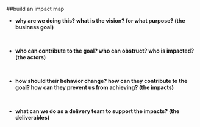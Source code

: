 <!-- .slide: data-background="resources/footer.svg" data-background-size="contain" data-background-position="bottom"  -->

##build an impact map

* **why are we doing this? what is the vision? for what purpose? (the business goal)**  <!-- .element: style="color:maroon" -->

<br/>

* **who can contribute to the goal? who can obstruct? who is impacted? (the actors)**  <!-- .element: class="fragment";  style="color:maroon" -->

<br/>

* **how should their behavior change? how can they contribute to the goal? how can they prevent us from achieving? (the impacts)**  <!-- .element: class="fragment";  style="color:maroon" -->

<br/>

* **what can we do as a delivery team to support the impacts? (the deliverables)**  <!-- .element: class="fragment";  style="color:maroon" -->

<br/>
<br/>
<br/>
<br/>
<br/>
<br/>
<br/>
<br/>
<br/>
<br/>
<br/>
<br/>
<br/>
<br/>
<br/>
<br/>
<br/>
<br/>
<br/>
<br/>
<br/>
<aside class="notes">
  <p>
  </p>
</aside>
